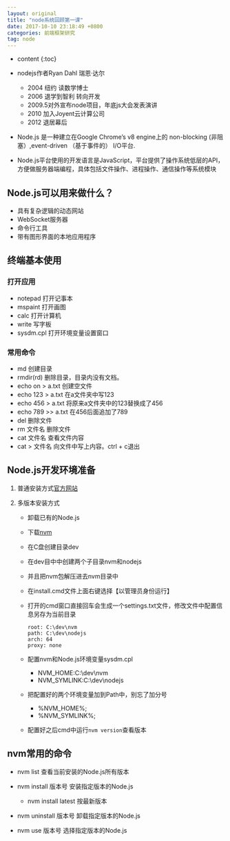 ```yaml
---
layout: original
title: "node系统回顾第一课"
date: 2017-10-10 23:18:49 +0800 
categories: 前端框架研究
tag: node
---
```

* content
{:toc}

- nodejs作者Ryan Dahl 瑞恩·达尔
    + 2004 纽约 读数学博士 
    + 2006 退学到智利 转向开发 
    + 2009.5对外宣布node项目，年底js大会发表演讲 
    + 2010 加入Joyent云计算公司 
    + 2012 退居幕后
    
- Node.js 是一种建立在Google Chrome’s v8 engine上的 non-blocking (非阻塞）,event-driven （基于事件的） I/O平台. 
- Node.js平台使用的开发语言是JavaScript，平台提供了操作系统低层的API，方便做服务器端编程，具体包括文件操作、进程操作、通信操作等系统模块


<!-- more -->

## Node.js可以用来做什么？

- 具有复杂逻辑的动态网站 
- WebSocket服务器 
- 命令行工具 
- 带有图形界面的本地应用程序 


## 终端基本使用
### 打开应用
- notepad 打开记事本
- mspaint 打开画图
- calc 打开计算机
- write 写字板
- sysdm.cpl 打开环境变量设置窗口
### 常用命令
- md 创建目录
- rmdir(rd) 删除目录，目录内没有文档。
- echo on > a.txt 创建空文件
- echo 123 > a.txt 在a文件夹中写123
- echo 456 > a.txt 将原来a文件夹中的123替换成了456
- echo 789 >> a.txt 在456后面追加了789
- del 删除文件
- rm 文件名 删除文件
- cat 文件名 查看文件内容
- cat > 文件名 向文件中写上内容。ctrl + c退出

## Node.js开发环境准备

1. 普通安装方式[官方网站](https://nodejs.org/zh-cn/)

2. 多版本安装方式
    - 卸载已有的Node.js
    - 下载[nvm](https://github.com/coreybutler/nvm-windows)
    - 在C盘创建目录dev
    - 在dev目中中创建两个子目录nvm和nodejs
    - 并且把nvm包解压进去nvm目录中
    - 在install.cmd文件上面右键选择【以管理员身份运行】
    - 打开的cmd窗口直接回车会生成一个settings.txt文件，修改文件中配置信息另存为当前目录
        ```
        root: C:\dev\nvm
        path: C:\dev\nodejs
        arch: 64 
        proxy: none
        ```

    - 配置nvm和Node.js环境变量sysdm.cpl
        + NVM_HOME:C:\dev\nvm
        + NVM_SYMLINK:C:\dev\nodejs
    - 把配置好的两个环境变量加到Path中，别忘了加分号
        + %NVM_HOME%;
        + %NVM_SYMLINK%;
    - 配置好之后cmd中运行`nvm version`查看版本
    
## nvm常用的命令
- nvm list 查看当前安装的Node.js所有版本
- nvm install 版本号 安装指定版本的Node.js
    + nvm install latest 按最新版本

- nvm uninstall 版本号 卸载指定版本的Node.js
- nvm use 版本号 选择指定版本的Node.js
